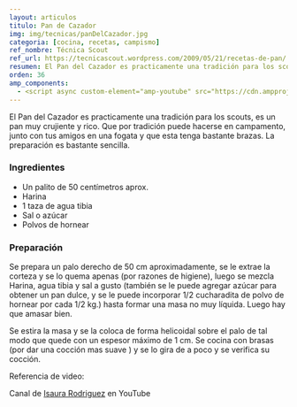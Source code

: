 ```yaml
---
layout: articulos
titulo: Pan de Cazador
img: img/tecnicas/panDelCazador.jpg
categoria: [cocina, recetas, campismo]
ref_nombre: Técnica Scout
ref_url: https://tecnicascout.wordpress.com/2009/05/21/recetas-de-pan/
resumen: El Pan del Cazador es practicamente una tradición para los scouts, es un pan muy crujiente y rico. Que por tradición puede hacerse en campamento...
orden: 36
amp_components:
  - <script async custom-element="amp-youtube" src="https://cdn.ampproject.org/v0/amp-youtube-0.1.js"></script>
---
```

El Pan del Cazador es practicamente una tradición para los scouts, es un pan muy crujiente y rico. Que por tradición puede hacerse en campamento, junto con tus amigos en una fogata y que esta tenga bastante brazas. La preparación es bastante sencilla.

<h3>Ingredientes</h3>
<ul>
<li>Un palito de 50 centímetros aprox.</li>
<li>Harina</li>
<li>1 taza de agua tibia</li>
<li>Sal o azúcar</li>
<li>Polvos de hornear</li>
</ul>

<div class="col col-12 sm-col-6 md-col-4 lg-col-3 mr1">

<amp-img src="{{site.baseurl}}/img/tecnicas/panDelCazador1.png" width="267" height="243" alt="Pan del cazador" layout="responsive" class="rounded"></amp-img>

</div>

<h3>Preparación</h3>
<p>Se prepara un palo derecho de 50 cm aproximadamente, se le extrae la corteza y se lo quema apenas (por razones de higiene), luego se mezcla Harina, agua tibia y sal a gusto (también se le puede agregar azúcar para obtener un pan dulce, y se le puede incorporar 1/2 cucharadita de polvo de hornear por cada 1/2 kg.) hasta formar una masa no muy líquida. Luego hay que amasar bien.</p><p>Se estira la masa y se la coloca de forma helicoidal sobre el palo de tal modo que  quede con un espesor máximo de 1 cm. Se cocina con brasas (por  dar  una  cocción mas suave ) y se lo gira de a poco y se verifica su cocción.</p>

<amp-youtube
    data-videoid="ZPttL61K7i8"
    layout="responsive"
    width="500" height="281">
</amp-youtube>

Referencia de video:

Canal de [Isaura Rodriguez](https://www.youtube.com/channel/UCyLw4BD6Bv_Kvh2Mmj3zChw) en YouTube
